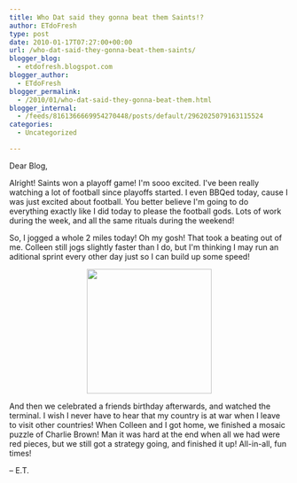 ```yaml
---
title: Who Dat said they gonna beat them Saints!?
author: ETdoFresh
type: post
date: 2010-01-17T07:27:00+00:00
url: /who-dat-said-they-gonna-beat-them-saints/
blogger_blog:
  - etdofresh.blogspot.com
blogger_author:
  - ETdoFresh
blogger_permalink:
  - /2010/01/who-dat-said-they-gonna-beat-them.html
blogger_internal:
  - /feeds/8161366669954270448/posts/default/2962025079163115524
categories:
  - Uncategorized

---
```

Dear Blog,

Alright! Saints won a playoff game! I'm sooo excited. I've been really watching a lot of football since playoffs started. I even BBQed today, cause I was just excited about football. You better believe I'm going to do everything exactly like I did today to please the football gods. Lots of work during the week, and all the same rituals during the weekend!

So, I jogged a whole 2 miles today! Oh my gosh! That took a beating out of me. Colleen still jogs slightly faster than I do, but I'm thinking I may run an aditional sprint every other day just so I can build up some speed!

<p align="center">
  <a href="http://lh3.ggpht.com/_yEPuIWl8ybE/S1K8kLXkkcI/AAAAAAAABAk/MqdKKsyzmNw/s1600/IMG_7962.JPG"><img src="http://lh3.ggpht.com/_yEPuIWl8ybE/S1K8kLXkkcI/AAAAAAAABAk/MqdKKsyzmNw/s288/IMG_7962.JPG" width="225" /></a>
</p>

And then we celebrated a friends birthday afterwards, and watched the terminal. I wish I never have to hear that my country is at war when I leave to visit other countries! When Colleen and I got home, we finished a mosaic puzzle of Charlie Brown! Man it was hard at the end when all we had were red pieces, but we still got a strategy going, and finished it up! All-in-all, fun times!

&#8211; E.T.